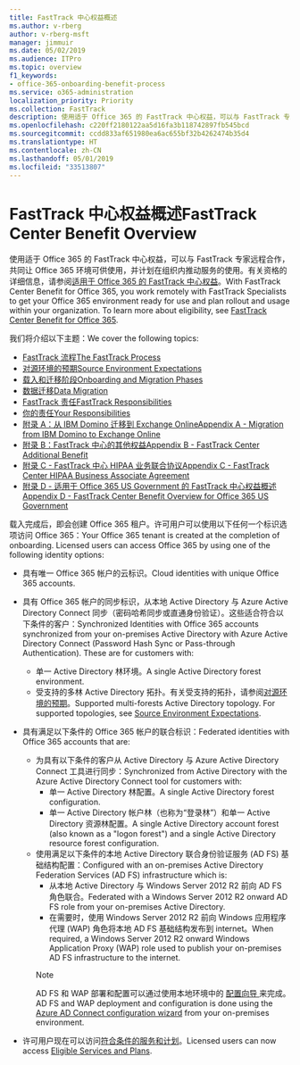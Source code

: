 ```yaml
---
title: FastTrack 中心权益概述
ms.author: v-rberg
author: v-rberg-msft
manager: jimmuir
ms.date: 05/02/2019
ms.audience: ITPro
ms.topic: overview
f1_keywords:
- office-365-onboarding-benefit-process
ms.service: o365-administration
localization_priority: Priority
ms.collection: FastTrack
description: 使用适于 Office 365 的 FastTrack 中心权益，可以与 FastTrack 专家远程合作，共同让 Office 365 环境可供使用，并计划在组织内推动服务的使用。有关资格的详细信息，请参阅适用于 Office 365 的 FastTrack 中心权益。
ms.openlocfilehash: c220ff2180122aa5d16fa3b118742897fb545bcd
ms.sourcegitcommit: ccdd833af651980ea6ac655bf32b4262474b35d4
ms.translationtype: HT
ms.contentlocale: zh-CN
ms.lasthandoff: 05/01/2019
ms.locfileid: "33513807"
---
```

# <a name="fasttrack-center-benefit-overview"></a><span data-ttu-id="6c562-104">FastTrack 中心权益概述</span><span class="sxs-lookup"><span data-stu-id="6c562-104">FastTrack Center Benefit Overview</span></span>

<span data-ttu-id="6c562-p102">使用适于 Office 365 的 FastTrack 中心权益，可以与 FastTrack 专家远程合作，共同让 Office 365 环境可供使用，并计划在组织内推动服务的使用。有关资格的详细信息，请参阅[适用于 Office 365 的 FastTrack 中心权益](O365-fasttrack-benefit-for-office-365.md)。</span><span class="sxs-lookup"><span data-stu-id="6c562-p102">With FastTrack Center Benefit for Office 365, you work remotely with FastTrack Specialists to get your Office 365 environment ready for use and plan rollout and usage within your organization. To learn more about eligibility, see [FastTrack Center Benefit for Office 365](O365-fasttrack-benefit-for-office-365.md).</span></span>
  
<span data-ttu-id="6c562-107">我们将介绍以下主题：</span><span class="sxs-lookup"><span data-stu-id="6c562-107">We cover the following topics:</span></span>
- [<span data-ttu-id="6c562-108">FastTrack 流程</span><span class="sxs-lookup"><span data-stu-id="6c562-108">The FastTrack Process</span></span>](O365-fasttrack-process.md) 
- [<span data-ttu-id="6c562-109">对源环境的预期</span><span class="sxs-lookup"><span data-stu-id="6c562-109">Source Environment Expectations</span></span>](O365-source-environment-expectations.md)
- [<span data-ttu-id="6c562-110">载入和迁移阶段</span><span class="sxs-lookup"><span data-stu-id="6c562-110">Onboarding and Migration Phases</span></span>](O365-onboarding-and-migration.md)
- [<span data-ttu-id="6c562-111">数据迁移</span><span class="sxs-lookup"><span data-stu-id="6c562-111">Data Migration</span></span>](O365-data-migration.md)
- [<span data-ttu-id="6c562-112">FastTrack 责任</span><span class="sxs-lookup"><span data-stu-id="6c562-112">FastTrack Responsibilities</span></span>](O365-fasttrack-responsibilities.md)
- [<span data-ttu-id="6c562-113">你的责任</span><span class="sxs-lookup"><span data-stu-id="6c562-113">Your Responsibilities</span></span>](O365-your-responsibilities.md) 
- [<span data-ttu-id="6c562-114">附录 A：从 IBM Domino 迁移到 Exchange Online</span><span class="sxs-lookup"><span data-stu-id="6c562-114">Appendix A - Migration from IBM Domino to Exchange Online</span></span>](O365-from-ibm-domino-to-exchange-online.md)
- [<span data-ttu-id="6c562-115">附录 B：FastTrack 中心的其他权益</span><span class="sxs-lookup"><span data-stu-id="6c562-115">Appendix B - FastTrack Center Additional Benefit</span></span>](O365-fasttrack-additional-benefits.md)
- [<span data-ttu-id="6c562-116">附录 C - FastTrack 中心 HIPAA 业务联合协议</span><span class="sxs-lookup"><span data-stu-id="6c562-116">Appendix C - FastTrack Center HIPAA Business Associate Agreement</span></span>](O365-hipaa-business-associate-agreement.md)
- [<span data-ttu-id="6c562-117">附录 D - 适用于 Office 365 US Government 的 FastTrack 中心权益概述</span><span class="sxs-lookup"><span data-stu-id="6c562-117">Appendix D - FastTrack Center Benefit Overview for Office 365 US Government</span></span>](US-Gov-appendix-overview.md)
    
<span data-ttu-id="6c562-p103">载入完成后，即会创建 Office 365 租户。许可用户可以使用以下任何一个标识选项访问 Office 365：</span><span class="sxs-lookup"><span data-stu-id="6c562-p103">Your Office 365 tenant is created at the completion of onboarding. Licensed users can access Office 365 by using one of the following identity options:</span></span>
- <span data-ttu-id="6c562-120">具有唯一 Office 365 帐户的云标识。</span><span class="sxs-lookup"><span data-stu-id="6c562-120">Cloud identities with unique Office 365 accounts.</span></span>
- <span data-ttu-id="6c562-p104">具有 Office 365 帐户的同步标识，从本地 Active Directory 与 Azure Active Directory Connect 同步（密码哈希同步或直通身份验证）。这些适合符合以下条件的客户：</span><span class="sxs-lookup"><span data-stu-id="6c562-p104">Synchronized Identities with Office 365 accounts synchronized from your on-premises Active Directory with Azure Active Directory Connect (Password Hash Sync or Pass-through Authentication). These are for customers with:</span></span>
  - <span data-ttu-id="6c562-123">单一 Active Directory 林环境。</span><span class="sxs-lookup"><span data-stu-id="6c562-123">A single Active Directory forest environment.</span></span>
  - <span data-ttu-id="6c562-p105">受支持的多林 Active Directory 拓扑。有关受支持的拓扑，请参阅[对源环境的预期](O365-source-environment-expectations.md)。</span><span class="sxs-lookup"><span data-stu-id="6c562-p105">Supported multi-forests Active Directory topology. For supported topologies, see [Source Environment Expectations](O365-source-environment-expectations.md).</span></span>
- <span data-ttu-id="6c562-126">具有满足以下条件的 Office 365 帐户的联合标识：</span><span class="sxs-lookup"><span data-stu-id="6c562-126">Federated identities with Office 365 accounts that are:</span></span>
  - <span data-ttu-id="6c562-127">为具有以下条件的客户从 Active Directory 与 Azure Active Directory Connect 工具进行同步：</span><span class="sxs-lookup"><span data-stu-id="6c562-127">Synchronized from Active Directory with the Azure Active Directory Connect tool for customers with:</span></span>
      - <span data-ttu-id="6c562-128">单一 Active Directory 林配置。</span><span class="sxs-lookup"><span data-stu-id="6c562-128">A single Active Directory forest configuration.</span></span>
      - <span data-ttu-id="6c562-129">单一 Active Directory 帐户林（也称为“登录林”）和单一 Active Directory 资源林配置。</span><span class="sxs-lookup"><span data-stu-id="6c562-129">A single Active Directory account forest (also known as a "logon forest") and a single Active Directory resource forest configuration.</span></span>
  - <span data-ttu-id="6c562-130">使用满足以下条件的本地 Active Directory 联合身份验证服务 (AD FS) 基础结构配置：</span><span class="sxs-lookup"><span data-stu-id="6c562-130">Configured with an on-premises Active Directory Federation Services (AD FS) infrastructure which is:</span></span>
      - <span data-ttu-id="6c562-131">从本地 Active Directory 与 Windows Server 2012 R2 前向 AD FS 角色联合。</span><span class="sxs-lookup"><span data-stu-id="6c562-131">Federated with a Windows Server 2012 R2 onward AD FS role from your on-premises Active Directory.</span></span>
      - <span data-ttu-id="6c562-132">在需要时，使用 Windows Server 2012 R2 前向 Windows 应用程序代理 (WAP) 角色将本地 AD FS 基础结构发布到 internet。</span><span class="sxs-lookup"><span data-stu-id="6c562-132">When required, a Windows Server 2012 R2 onward Windows Application Proxy (WAP) role used to publish your on-premises AD FS infrastructure to the internet.</span></span>
    > [!NOTE]
    > <span data-ttu-id="6c562-133">AD FS 和 WAP 部署和配置可以通过使用本地环境中的 [ 配置向导 ](https://go.microsoft.com/fwlink/?linkid=844794)来完成。</span><span class="sxs-lookup"><span data-stu-id="6c562-133">AD FS and WAP deployment and configuration is done using the [Azure AD Connect configuration wizard](https://go.microsoft.com/fwlink/?linkid=844794) from your on-premises environment.</span></span> 
  
- <span data-ttu-id="6c562-134">许可用户现在可以访问[符合条件的服务和计划](M365-eligible-services-and-plans.md)。</span><span class="sxs-lookup"><span data-stu-id="6c562-134">Licensed users can now access [Eligible Services and Plans](M365-eligible-services-and-plans.md).</span></span>
    

 
